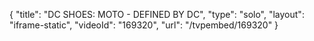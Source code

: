 {
    "title": "DC SHOES: MOTO - DEFINED BY DC",
    "type": "solo",
    "layout": "iframe-static",
    "videoId": "169320",
    "url": "\/tvpembed\/169320"
}
